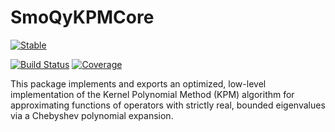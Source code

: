 # SmoQyKPMCore

[![Stable](https://img.shields.io/badge/docs-stable-blue.svg)](https://SmoQySuite.github.io/SmoQyKPMCore.jl/stable/)
<!-- [![Dev](https://img.shields.io/badge/docs-dev-blue.svg)](https://SmoQySuite.github.io/SmoQyKPMCore.jl/dev/) -->
[![Build Status](https://github.com/SmoQySuite/SmoQyKPMCore.jl/actions/workflows/CI.yml/badge.svg?branch=main)](https://github.com/SmoQySuite/SmoQyKPMCore.jl/actions/workflows/CI.yml?query=branch%3Amain)
[![Coverage](https://codecov.io/gh/SmoQySuite/SmoQyKPMCore.jl/branch/main/graph/badge.svg)](https://codecov.io/gh/SmoQySuite/SmoQyKPMCore.jl)

This package implements and exports an optimized, low-level implementation of the Kernel Polynomial Method (KPM) algorithm for
approximating functions of operators with strictly real, bounded eigenvalues via a Chebyshev polynomial expansion.